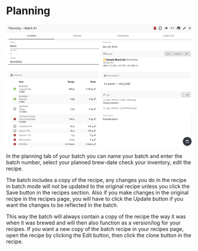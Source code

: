 # Planning

![Planning phase of you batch](../.gitbook/assets/image%20%2870%29.png)

In the planning tab of your batch you can name your batch and enter the batch number, select your planned brew-date check your inventory, edit the recipe.

The batch includes a copy of the recipe, any changes you do in the recipe in batch mode will not be updated to the original recipe unless you click the Save button in the recipes section. Also if you make changes in the original recipe in the recipes page, you will have to click the Update button if you want the changes to be reflected in the batch.

This way the batch will always contain a copy of the recipe the way it was when it was brewed and will then also function as a version/log for your recipes. If you want a new copy of the batch recipe in your recipes page, open the recipe by clicking the Edit button, then click the clone button in the recipe.

